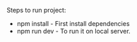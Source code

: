 Steps to run project:

- npm install - First install dependencies
- npm run dev - To run it on local server.
